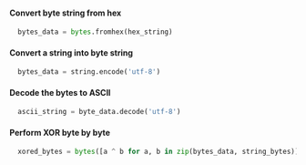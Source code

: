 #### Convert byte string from hex
``` python
  bytes_data = bytes.fromhex(hex_string)
```

#### Convert a string into byte string
``` python
  bytes_data = string.encode('utf-8')
```

#### Decode the bytes to ASCII
``` python
  ascii_string = byte_data.decode('utf-8')
```

#### Perform XOR byte by byte
``` python
  xored_bytes = bytes([a ^ b for a, b in zip(bytes_data, string_bytes)])
```